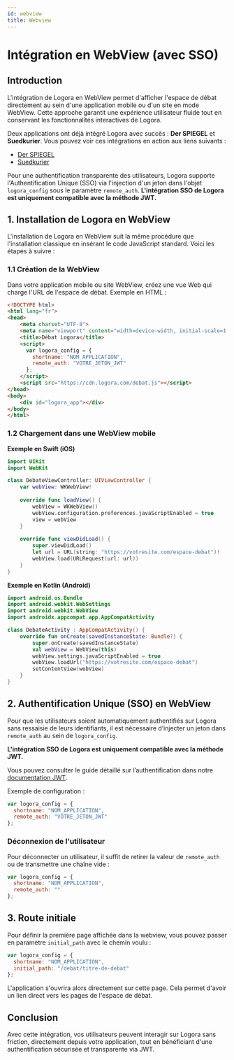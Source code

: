 ```yaml
---
id: webview
title: Webview
---
```


# Intégration en WebView (avec SSO)

## Introduction

L'intégration de Logora en WebView permet d'afficher l'espace de débat directement au sein d'une application mobile ou d'un site en mode WebView. Cette approche garantit une expérience utilisateur fluide tout en conservant les fonctionnalités interactives de Logora.

Deux applications ont déjà intégré Logora avec succès : **Der SPIEGEL** et **Suedkurier**. Vous pouvez voir ces intégrations en action aux liens suivants :
- [Der SPIEGEL](https://www.loom.com/share/725de75c09d64911ad42fdff7acf07e7?sid=c5d01191-5783-4980-be81-f1a21e162e87)
- [Suedkurier](https://www.loom.com/share/b3eabe7ab0d1417f8cbbfd29735c2adf?sid=356bc7c1-559e-4f2e-bece-7cecc328cb6e)

Pour une authentification transparente des utilisateurs, Logora supporte l'Authentification Unique (SSO) via l'injection d'un jeton dans l'objet `logora_config` sous le paramètre `remote_auth`. **L'intégration SSO de Logora est uniquement compatible avec la méthode JWT.**

## 1. Installation de Logora en WebView

L'installation de Logora en WebView suit la même procédure que l'installation classique en insérant le code JavaScript standard. Voici les étapes à suivre :

### 1.1 Création de la WebView

Dans votre application mobile ou site WebView, créez une vue Web qui charge l'URL de l'espace de débat. Exemple en HTML :

```html
<!DOCTYPE html>
<html lang="fr">
<head>
    <meta charset="UTF-8">
    <meta name="viewport" content="width=device-width, initial-scale=1.0">
    <title>Débat Logora</title>
    <script>
      var logora_config = {
        shortname: "NOM_APPLICATION",
        remote_auth: "VOTRE_JETON_JWT"
      };
    </script>
    <script src="https://cdn.logora.com/debat.js"></script>
</head>
<body>
    <div id="logora_app"></div>
</body>
</html>
```

### 1.2 Chargement dans une WebView mobile

**Exemple en Swift (iOS)**

```swift
import UIKit
import WebKit

class DebateViewController: UIViewController {
    var webView: WKWebView!
    
    override func loadView() {
        webView = WKWebView()
        webView.configuration.preferences.javaScriptEnabled = true
        view = webView
    }
    
    override func viewDidLoad() {
        super.viewDidLoad()
        let url = URL(string: "https://votresite.com/espace-debat")!
        webView.load(URLRequest(url: url))
    }
}
```

**Exemple en Kotlin (Android)**

```kotlin
import android.os.Bundle
import android.webkit.WebSettings
import android.webkit.WebView
import androidx.appcompat.app.AppCompatActivity

class DebateActivity : AppCompatActivity() {
    override fun onCreate(savedInstanceState: Bundle?) {
        super.onCreate(savedInstanceState)
        val webView = WebView(this)
        webView.settings.javaScriptEnabled = true
        webView.loadUrl("https://votresite.com/espace-debat")
        setContentView(webView)
    }
}
```

## 2. Authentification Unique (SSO) en WebView

Pour que les utilisateurs soient automatiquement authentifiés sur Logora sans ressaisie de leurs identifiants, il est nécessaire d’injecter un jeton dans `remote_auth` au sein de `logora_config`.

**L'intégration SSO de Logora est uniquement compatible avec la méthode JWT.**

Vous pouvez consulter le guide détaillé sur l’authentification dans notre [documentation JWT](../../authentication/jwt).

Exemple de configuration :

```javascript
var logora_config = {
  shortname: "NOM_APPLICATION",
  remote_auth: "VOTRE_JETON_JWT"
};
```

### Déconnexion de l'utilisateur

Pour déconnecter un utilisateur, il suffit de retirer la valeur de `remote_auth` ou de transmettre une chaîne vide :

```javascript
var logora_config = {
  shortname: "NOM_APPLICATION",
  remote_auth: ""
};
```

## 3. Route initiale

Pour définir la première page affichée dans la webview, vous pouvez passer en paramètre `initial_path` avec le chemin voulu :
```javascript
var logora_config = {
  shortname: "NOM_APPLICATION",
  initial_path: "/debat/titre-de-debat"
};
```

L'application s'ouvrira alors directement sur cette page. Cela permet d'avoir un lien direct vers les pages de l'espace de débat.



## Conclusion

Avec cette intégration, vos utilisateurs peuvent interagir sur Logora sans friction, directement depuis votre application, tout en bénéficiant d'une authentification sécurisée et transparente via JWT.
